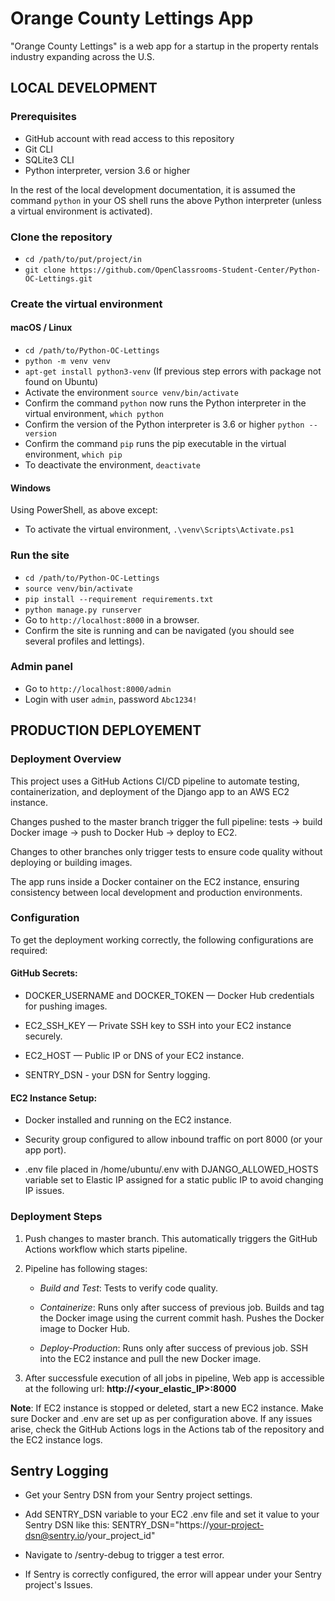 # Orange County Lettings App

"Orange County Lettings" is a web app for a startup in the property rentals industry expanding across the U.S.

## LOCAL DEVELOPMENT

### Prerequisites

- GitHub account with read access to this repository
- Git CLI
- SQLite3 CLI
- Python interpreter, version 3.6 or higher

In the rest of the local development documentation, it is assumed the command `python` in 
your OS shell runs the above Python interpreter (unless a virtual environment is activated).

### Clone the repository

- `cd /path/to/put/project/in`
- `git clone https://github.com/OpenClassrooms-Student-Center/Python-OC-Lettings.git`

### Create the virtual environment

#### macOS / Linux

- `cd /path/to/Python-OC-Lettings`
- `python -m venv venv`
- `apt-get install python3-venv` (If previous step errors with package not found on Ubuntu)
- Activate the environment `source venv/bin/activate`
- Confirm the command `python` now runs the Python interpreter in the virtual environment,
`which python`
- Confirm the version of the Python interpreter is 3.6 or higher `python --version`
- Confirm the command `pip` runs the pip executable in the virtual environment, `which pip`
- To deactivate the environment, `deactivate`

#### Windows

Using PowerShell, as above except:

- To activate the virtual environment, `.\venv\Scripts\Activate.ps1` 


### Run the site

- `cd /path/to/Python-OC-Lettings`
- `source venv/bin/activate`
- `pip install --requirement requirements.txt`
- `python manage.py runserver`
- Go to `http://localhost:8000` in a browser.
- Confirm the site is running and can be navigated (you should see several profiles and lettings).

### Admin panel

- Go to `http://localhost:8000/admin`
- Login with user `admin`, password `Abc1234!`


## PRODUCTION DEPLOYEMENT

### Deployment Overview
This project uses a GitHub Actions CI/CD pipeline to automate testing, containerization, and deployment of the Django app to an AWS EC2 instance.

Changes pushed to the master branch trigger the full pipeline: tests → build Docker image → push to Docker Hub → deploy to EC2.

Changes to other branches only trigger tests to ensure code quality without deploying or building images.

The app runs inside a Docker container on the EC2 instance, ensuring consistency between local development and production environments.

### Configuration
To get the deployment working correctly, the following configurations are required:

#### GitHub Secrets:

- DOCKER_USERNAME and DOCKER_TOKEN — Docker Hub credentials for pushing images.

- EC2_SSH_KEY — Private SSH key to SSH into your EC2 instance securely.

- EC2_HOST — Public IP or DNS of your EC2 instance.

- SENTRY_DSN - your DSN for Sentry logging.

#### EC2 Instance Setup:

- Docker installed and running on the EC2 instance.

- Security group configured to allow inbound traffic on port 8000 (or your app port).

- .env file placed in /home/ubuntu/.env with DJANGO_ALLOWED_HOSTS variable set to Elastic IP assigned for a static public IP to avoid changing IP issues.

### Deployment Steps

1. Push changes to master branch. This automatically triggers the GitHub Actions workflow which starts pipeline.

2. Pipeline has following stages:
    - *Build and Test*: Tests to verify code quality.

    - *Containerize*: Runs only after success of previous job. Builds and tag the Docker image using the current commit hash. Pushes the Docker image to Docker Hub.

    - *Deploy-Production*: Runs only after success of previous job. SSH into the EC2 instance and pull the new Docker image.

3. After successfule execution of all jobs in pipeline, Web app is accessible at the following url:
**http://<your_elastic_IP>:8000** 

**Note**: If EC2 instance is stopped or deleted, start a new EC2 instance.
Make sure Docker and .env are set up as per configuration above.
If any issues arise, check the GitHub Actions logs in the Actions tab of the repository and the EC2 instance logs.

## Sentry Logging

- Get your Sentry DSN from your Sentry project settings.

- Add SENTRY_DSN variable to your EC2 .env file and set it value to your Sentry DSN like this:
    SENTRY_DSN="https://your-project-dsn@sentry.io/your_project_id"

- Navigate to /sentry-debug to trigger a test error.

- If Sentry is correctly configured, the error will appear under your Sentry project's Issues.